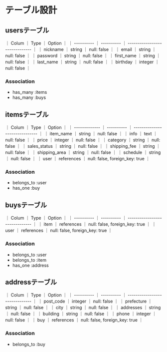 # テーブル設計

## usersテーブル

｜ Colum      ｜ Type       ｜ Option                         ｜
｜ ---------- ｜ ---------- ｜ ------------------------------ ｜
｜ nickname   ｜ string     ｜ null: false                    ｜
｜ email      ｜ string     ｜ null: false                    ｜
｜ password   ｜ string     ｜ null: false                    ｜
｜ first_name ｜ string     ｜ null: false                    ｜
｜ last_name  ｜ string     ｜ null: false                    ｜
｜ birthday   ｜ integer    ｜ null: false                    ｜

### Association

- has_many :items
- has_many :buys

## itemsテーブル

｜ Colum         ｜ Type       ｜ Option                         ｜
｜ ------------- ｜ ---------- ｜ ------------------------------ ｜
｜ item_name     ｜ string     ｜ null: false                    ｜
｜ info          ｜ text       ｜ null: false                    ｜
｜ price         ｜ integer    ｜ null: false                    ｜
｜ category      ｜ string     ｜ null: false                    ｜
｜ sales_status  ｜ string     ｜ null: false                    ｜
｜ shipping_fee  ｜ string     ｜ null: false                    ｜
｜ shipping_area ｜ string     ｜ null: false                    ｜
｜ schedule      ｜ string     ｜ null: false                    ｜
｜ user          ｜ references ｜ null: false, foreign_key: true ｜

### Association

- belongs_to :user
- has_one :buy

## buysテーブル

｜ Colum      ｜ Type       ｜ Option                         ｜
｜ ---------- ｜ ---------- ｜ ------------------------------ ｜
｜ item       ｜ references ｜ null: false, foreign_key: true ｜
｜ user       ｜ references ｜ null: false, foreign_key: true ｜

### Association

- belongs_to :user
- belongs_to :item
- has_one :address

## addressテーブル

｜ Colum      ｜ Type       ｜ Option                         ｜
｜ ---------- ｜ ---------- ｜ ------------------------------ ｜
｜ post_code  ｜ integer    ｜ null: false                    ｜
｜ prefecture ｜ string     ｜ null: false                    ｜
｜ city       ｜ string     ｜ null: false                    ｜
｜ addresses  ｜ string     ｜ null: false                    ｜
｜ building   ｜ string     ｜ null: false                    ｜
｜ phone      ｜ integer    ｜ null: false                    ｜
｜ buy        ｜ references ｜ null: false, foreign_key: true ｜

### Association

- belongs_to :buy